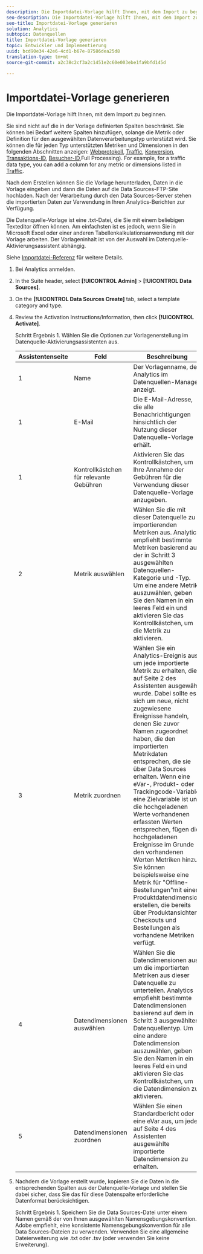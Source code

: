 ```yaml
---
description: Die Importdatei-Vorlage hilft Ihnen, mit dem Import zu beginnen.
seo-description: Die Importdatei-Vorlage hilft Ihnen, mit dem Import zu beginnen.
seo-title: Importdatei-Vorlage generieren
solution: Analytics
subtopic: Datenquellen
title: Importdatei-Vorlage generieren
topic: Entwickler und Implementierung
uuid: bcd90e34-42e6-4cd1-b67e-87586dea25d8
translation-type: tm+mt
source-git-commit: a2c38c2cf3a2c1451e2c60e003ebe1fa9bfd145d

---
```



# Importdatei-Vorlage generieren

Die Importdatei-Vorlage hilft Ihnen, mit dem Import zu beginnen.

Sie sind nicht auf die in der Vorlage definierten Spalten beschränkt. Sie können bei Bedarf weitere Spalten hinzufügen, solange die Metrik oder Definition für den ausgewählten Datenverarbeitungstyp unterstützt wird. Sie können die für jeden Typ unterstützten Metriken und Dimensionen in den folgenden Abschnitten anzeigen: [Webprotokoll](../../../import/c-data-sources/c-datasrc-types/datasrc-web-log.md#concept_E25D89C8B90A41FEB7DF4E936CACEE2B), [Traffic](../../../import/c-data-sources/c-datasrc-types/datasrc-traffic.md#concept_F50D3AC6A5544D06BB81EF1E279576BC), [Konversion](../../../import/c-data-sources/c-datasrc-types/datasrc-conversion.md#concept_FA3B6557128649C0B662E95C6B617FA0), [Transaktions-ID](../../../import/c-data-sources/c-datasrc-types/datasrc-transactionid.md#concept_A97302E9EC45468A8F30285FACE8C776), [Besucher-ID](../../../import/c-data-sources/c-datasrc-types/datasrc-visitorid.md#concept_1CFAA61D57A84B22A41F7A8E0DFCAAB5)[](../../../import/c-data-sources/c-datasrc-types/datasrc-full-processing.md#concept_975B1BB9981D49139B4EE09C78CDE6ED),Full Processing). For example, for a traffic data type, you can add a column for any metric or dimensions listed in [Traffic](../../../import/c-data-sources/c-datasrc-types/datasrc-traffic.md#concept_F50D3AC6A5544D06BB81EF1E279576BC).

Nach dem Erstellen können Sie die Vorlage herunterladen, Daten in die Vorlage eingeben und dann die Daten auf die Data Sources-FTP-Site hochladen. Nach der Verarbeitung durch den Data Sources-Server stehen die importierten Daten zur Verwendung in Ihren Analytics-Berichten zur Verfügung.

Die Datenquelle-Vorlage ist eine .txt-Datei, die Sie mit einem beliebigen Texteditor öffnen können. Am einfachsten ist es jedoch, wenn Sie in Microsoft Excel oder einer anderen Tabellenkalkulationsanwendung mit der Vorlage arbeiten. Der Vorlageninhalt ist von der Auswahl im Datenquelle-Aktivierungsassistent abhängig.

Siehe [Importdatei-Referenz](../../../import/c-data-sources/datasrc-template/datasrc-import-file-reference.md#concept_472095E1D011434D98A21C101A4618BD) für weitere Details.

1. Bei Analytics anmelden.
1. In the Suite header, select **[!UICONTROL Admin]** &gt; **[!UICONTROL Data Sources]**.
1. On the **[!UICONTROL Data Sources Create]** tab, select a template category and type.
1. Review the Activation Instructions/Information, then click **[!UICONTROL Activate]**.

   Schritt Ergebnis 1. Wählen Sie die Optionen zur Vorlagenerstellung im Datenquelle-Aktivierungsassistenten aus.

   | Assistentenseite | Feld | Beschreibung |
   |--- |--- |--- |
   | 1 | Name | Der Vorlagenname, den Analytics im Datenquellen-Manager anzeigt. |
   | 1 | E-Mail | Die E-Mail-Adresse, die alle Benachrichtigungen hinsichtlich der Nutzung dieser Datenquelle-Vorlage erhält. |
   | 1 | Kontrollkästchen für relevante Gebühren | Aktivieren Sie das Kontrollkästchen, um Ihre Annahme der Gebühren für die Verwendung dieser Datenquelle-Vorlage anzugeben. |
   | 2 | Metrik auswählen | Wählen Sie die mit dieser Datenquelle zu importierenden Metriken aus. Analytics empfiehlt bestimmte Metriken basierend auf der in Schritt 3 ausgewählten Datenquellen-Kategorie und -Typ.  Um eine andere Metrik auszuwählen, geben Sie den Namen in ein leeres Feld ein und aktivieren Sie das Kontrollkästchen, um die Metrik zu aktivieren. |
   | 3 | Metrik zuordnen | Wählen Sie ein Analytics-Ereignis aus, um jede importierte Metrik zu erhalten, die auf Seite 2 des Assistenten ausgewählt wurde.  Dabei sollte es sich um neue, nicht zugewiesene Ereignisse handeln, denen Sie zuvor Namen zugeordnet haben, die den importierten Metrikdaten entsprechen, die sie über Data Sources erhalten.  Wenn eine eVar-, Produkt- oder Trackingcode-Variable eine Zielvariable ist und die hochgeladenen Werte vorhandenen erfassten Werten entsprechen, fügen die hochgeladenen Ereignisse im Grunde den vorhandenen Werten Metriken hinzu. Sie können beispielsweise eine Metrik für "Offline-Bestellungen"mit einer Produktdatendimension erstellen, die bereits über Produktansichten, Checkouts und Bestellungen als vorhandene Metriken verfügt. |
   | 4 | Datendimensionen auswählen | Wählen Sie die Datendimensionen aus, um die importierten Metriken aus dieser Datenquelle zu unterteilen. Analytics empfiehlt bestimmte Datendimensionen basierend auf dem in Schritt 3 ausgewählten Datenquellentyp.  Um eine andere Datendimension auszuwählen, geben Sie den Namen in ein leeres Feld ein und aktivieren Sie das Kontrollkästchen, um die Datendimension zu aktivieren. |
   | 5 | Datendimensionen zuordnen | Wählen Sie einen Standardbericht oder eine eVar aus, um jede auf Seite 4 des Assistenten ausgewählte importierte Datendimension zu erhalten. |

1. Nachdem die Vorlage erstellt wurde, kopieren Sie die Daten in die entsprechenden Spalten aus der Datenquelle-Vorlage und stellen Sie dabei sicher, dass Sie das für diese Datenspalte erforderliche Datenformat berücksichtigen.

   Schritt Ergebnis 1. Speichern Sie die Data Sources-Datei unter einem Namen gemäß der von Ihnen ausgewählten Namensgebungskonvention. Adobe empfiehlt, eine konsistente Namensgebungskonvention für alle Data Sources-Dateien zu verwenden. Verwenden Sie eine allgemeine Dateierweiterung wie .txt oder .tsv (oder verwenden Sie keine Erweiterung).

